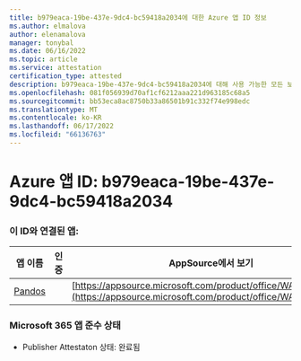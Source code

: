 ```yaml
---
title: b979eaca-19be-437e-9dc4-bc59418a2034에 대한 Azure 앱 ID 정보
ms.author: elmalova
author: elenamalova
manager: tonybal
ms.date: 06/16/2022
ms.topic: article
ms.service: attestation
certification_type: attested
description: b979eaca-19be-437e-9dc4-bc59418a2034에 대해 사용 가능한 모든 보안 및 규정 준수 정보입니다.
ms.openlocfilehash: 081f056939d70af1cf6212aaa221d963185c68a5
ms.sourcegitcommit: bb53eca8ac8750b33a86501b91c332f74e998edc
ms.translationtype: MT
ms.contentlocale: ko-KR
ms.lasthandoff: 06/17/2022
ms.locfileid: "66136763"
---
```

# <a name="azure-app-id-b979eaca-19be-437e-9dc4-bc59418a2034"></a>Azure 앱 ID: b979eaca-19be-437e-9dc4-bc59418a2034


### <a name="apps-associated-with-this-id"></a>이 ID와 연결된 앱:
| **앱 이름** | **인증** | **AppSource에서 보기** |
|--------------|---------------|-----------------------|
| [Pandos](../forward/WA200003534.md) |  | [https://appsource.microsoft.com/product/office/WA200003534](https://appsource.microsoft.com/product/office/WA200003534) |

### <a name="microsoft-365-app-compliance-status"></a>Microsoft 365 앱 준수 상태
- Publisher Attestaton 상태: 완료됨
